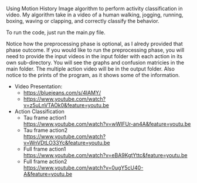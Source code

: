 Using Motion History Image algorithm to perform activity classification in video. My algorithm take in a video of a human walking, jogging, running, boxing, waving or clapping, and correctly classify the behavior.

To run the code, just run the main.py file.

Notice how the preprocessing phase is optional, as I alredy provided that phase outcome.
If you would like to run the preprocessing phase, you will need to provide the input videos in the input folder with each action in its own sub-directory.
You will see the graphs and confusion matricies in the main folder.
The multiple action video will be in the output folder.
Also notice to the prints of the program, as it shows some of the information.

* Video Presentation:
  * https://bluejeans.com/s/4IAMY/
  * https://www.youtube.com/watch?v=z5uLnVTAOk0&feature=youtu.be 
* Action Classification
  * Tau frame action1 <br> https://www.youtube.com/watch?v=wWlFUr-an4A&feature=youtu.be
  * Tau frame action2 <br> https://www.youtube.com/watch?v=WnVDtLO33Yc&feature=youtu.be
  * Full frame action1 <br> https://www.youtube.com/watch?v=eBA9KgtYttc&feature=youtu.be
  * Full frame action2 <br> https://www.youtube.com/watch?v=0ugY5cU40-A&feature=youtu.be

